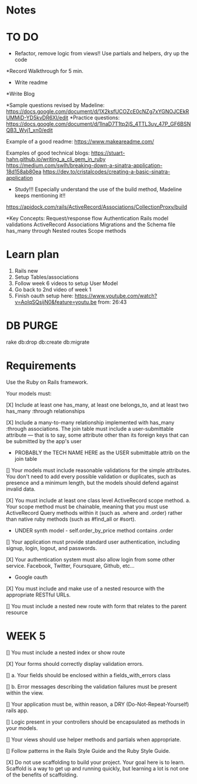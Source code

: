 # Notes

# TO DO

* Refactor, remove logic from views!! Use partials and helpers, dry up the code

*Record Walkthrough for 5 min.

* Write readme

*Write Blog


*Sample questions revised by Madeline: https://docs.google.com/document/d/1X2ksfUCOZcE0cNZg7xYGNOJCEkRUMMiD-YD5kvDR6XI/edit
*Practice questions:
https://docs.google.com/document/d/1lnaD7T1tp2jS_4TTL3uy_47P_GF6BSNQB3_Wvj1_xn0/edit 

Example of a good readme: https://www.makeareadme.com/

Examples of good technical blogs:
https://stuart-hahn.github.io/writing_a_cli_gem_in_ruby
https://medium.com/swlh/breaking-down-a-sinatra-application-18d158ab80ea
https://dev.to/cristalcodes/creating-a-basic-sinatra-application


* Study!!! Especially understand the use of the build method, Madeline keeps mentioning it!!

https://apidock.com/rails/ActiveRecord/Associations/CollectionProxy/build

*Key Concepts:
Request/response flow
Authentication 
Rails model validations 
ActiveRecord Associations 
Migrations and the Schema file 
has_many through 
Nested routes 
Scope methods 


# Learn plan
1) Rails new
2) Setup Tables/associations
3) Follow week 6 videos to setup User Model
4) Go back to 2nd video of week 1 
5) Finish oauth setup here: https://www.youtube.com/watch?v=AoIqSQsijN0&feature=youtu.be from: 26:43


# DB PURGE
rake db:drop db:create db:migrate

# Requirements
Use the Ruby on Rails framework.

Your models must:

[X] Include at least one has_many, at least one belongs_to, and at least two has_many :through relationships

[X] Include a many-to-many relationship implemented with has_many :through associations. The join table must include a user-submittable attribute — that is to say, some attribute other than its foreign keys that can be submitted by the app's user
* PROBABLY the TECH NAME HERE as the USER submittable attrib on the join table

[] Your models must include reasonable validations for the simple attributes. You don't need to add every possible validation or duplicates, such as presence and a minimum length, but the models should defend against invalid data.

[X] You must include at least one class level ActiveRecord scope method. a. Your scope method must be chainable, meaning that you must use ActiveRecord Query methods within it (such as .where and .order) rather than native ruby methods (such as #find_all or #sort).
* UNDER synth model - self.order_by_price method contains .order

[] Your application must provide standard user authentication, including signup, login, logout, and passwords.

[X] Your authentication system must also allow login from some other service. Facebook, Twitter, Foursquare, Github, etc...
* Google oauth

[X] You must include and make use of a nested resource with the appropriate RESTful URLs.

[] You must include a nested new route with form that relates to the parent resource
# WEEK 5
[] You must include a nested index or show route

[X] Your forms should correctly display validation errors.

  [] a. Your fields should be enclosed within a fields_with_errors class

  [] b. Error messages describing the validation failures must be present within the view.

[] Your application must be, within reason, a DRY (Do-Not-Repeat-Yourself) rails app.

[] Logic present in your controllers should be encapsulated as methods in your models.

[] Your views should use helper methods and partials when appropriate.

[] Follow patterns in the Rails Style Guide and the Ruby Style Guide.

[X] Do not use scaffolding to build your project. Your goal here is to learn. Scaffold is a way to get up and running quickly, but learning a lot is not one of the benefits of scaffolding.